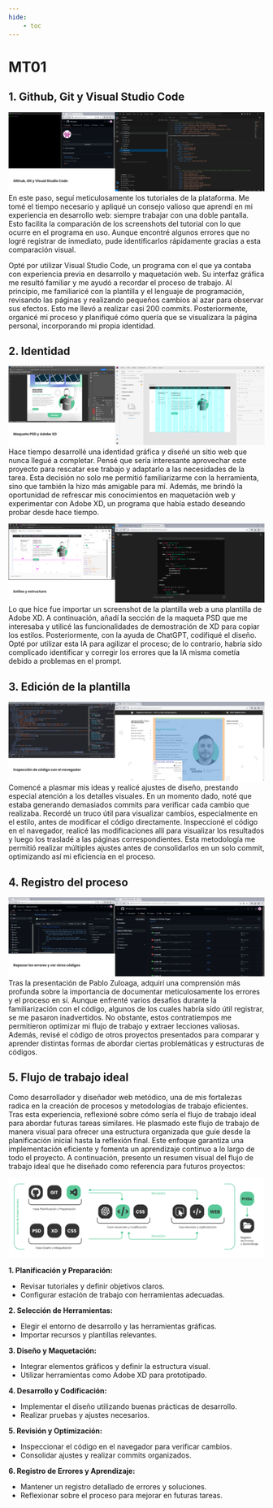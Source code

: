 ```yaml
---
hide:
    - toc
---
```


# MT01

## 1. Github, Git y Visual Studio Code
![captura de pantalla de viasual](../images/MT01/01_git.png)
En este paso, seguí meticulosamente los tutoriales de la plataforma. Me tomé el tiempo necesario y apliqué un consejo valioso que aprendí en mi experiencia en desarrollo web: siempre trabajar con una doble pantalla. Esto facilita la comparación de los screenshots del tutorial con lo que ocurre en el programa en uso. Aunque encontré algunos errores que no logré registrar de inmediato, pude identificarlos rápidamente gracias a esta comparación visual.

Opté por utilizar Visual Studio Code, un programa con el que ya contaba con experiencia previa en desarrollo y maquetación web. Su interfaz gráfica me resultó familiar y me ayudó a recordar el proceso de trabajo. Al principio, me familiaricé con la plantilla y el lenguaje de programación, revisando las páginas y realizando pequeños cambios al azar para observar sus efectos. Esto me llevó a realizar casi 200 commits. Posteriormente, organicé mi proceso y planifiqué cómo quería que se visualizara la página personal, incorporando mi propia identidad.

## 2. Identidad
![captura de pantalla maqueta](../images/MT01/02_maqueta.png)
Hace tiempo desarrollé una identidad gráfica y diseñé un sitio web que nunca llegué a completar. Pensé que sería interesante aprovechar este proyecto para rescatar ese trabajo y adaptarlo a las necesidades de la tarea. Esta decisión no solo me permitió familiarizarme con la herramienta, sino que también la hizo más amigable para mí. Además, me brindó la oportunidad de refrescar mis conocimientos en maquetación web y experimentar con Adobe XD, un programa que había estado deseando probar desde hace tiempo.

![captura de pantalla estilos](../images/MT01/03_estilos.png)
Lo que hice fue importar un screenshot de la plantilla web a una plantilla de Adobe XD. A continuación, añadí la sección de la maqueta PSD que me interesaba y utilicé las funcionalidades de demostración de XD para copiar los estilos. Posteriormente, con la ayuda de ChatGPT, codifiqué el diseño. Opté por utilizar esta IA para agilizar el proceso; de lo contrario, habría sido complicado identificar y corregir los errores que la IA misma cometía debido a problemas en el prompt.

## 3. Edición de la plantilla
![captura de pantalla inspección de código](../images/MT01/04_Inspeccion.png)
Comencé a plasmar mis ideas y realicé ajustes de diseño, prestando especial atención a los detalles visuales. En un momento dado, noté que estaba generando demasiados commits para verificar cada cambio que realizaba. Recordé un truco útil para visualizar cambios, especialmente en el estilo, antes de modificar el código directamente. Inspeccioné el código en el navegador, realicé las modificaciones allí para visualizar los resultados y luego los trasladé a las páginas correspondientes. Esta metodología me permitió realizar múltiples ajustes antes de consolidarlos en un solo commit, optimizando así mi eficiencia en el proceso.

## 4. Registro del proceso
![captura de pantalla errores de Github y revisar otros trabajos](../images/MT01/05_errores.png)
Tras la presentación de Pablo Zuloaga, adquirí una comprensión más profunda sobre la importancia de documentar meticulosamente los errores y el proceso en sí. Aunque enfrenté varios desafíos durante la familiarización con el código, algunos de los cuales habría sido útil registrar, se me pasaron inadvertidos. No obstante, estos contratiempos me permitieron optimizar mi flujo de trabajo y extraer lecciones valiosas. Además, revisé el código de otros proyectos presentados para comparar y aprender distintas formas de abordar ciertas problemáticas y estructuras de códigos.

## 5. Flujo de trabajo ideal
Como desarrollador y diseñador web metódico, una de mis fortalezas radica en la creación de procesos y metodologías de trabajo eficientes. Tras esta experiencia, reflexioné sobre cómo sería el flujo de trabajo ideal para abordar futuras tareas similares. He plasmado este flujo de trabajo de manera visual para ofrecer una estructura organizada que guíe desde la planificación inicial hasta la reflexión final. Este enfoque garantiza una implementación eficiente y fomenta un aprendizaje continuo a lo largo de todo el proyecto. A continuación, presento un resumen visual del flujo de trabajo ideal que he diseñado como referencia para futuros proyectos:

![Imagen flujo de trabajo](../images/MT01/06_flujo.png)

**1. Planificación y Preparación:**
   - Revisar tutoriales y definir objetivos claros.
   - Configurar estación de trabajo con herramientas adecuadas.

**2. Selección de Herramientas:**
   - Elegir el entorno de desarrollo y las herramientas gráficas.
   - Importar recursos y plantillas relevantes.

**3. Diseño y Maquetación:**
   - Integrar elementos gráficos y definir la estructura visual.
   - Utilizar herramientas como Adobe XD para prototipado.

**4. Desarrollo y Codificación:**
   - Implementar el diseño utilizando buenas prácticas de desarrollo.
   - Realizar pruebas y ajustes necesarios.

**5. Revisión y Optimización:**
   - Inspeccionar el código en el navegador para verificar cambios.
   - Consolidar ajustes y realizar commits organizados.

**6. Registro de Errores y Aprendizaje:**
   - Mantener un registro detallado de errores y soluciones.
   - Reflexionar sobre el proceso para mejorar en futuras tareas.
